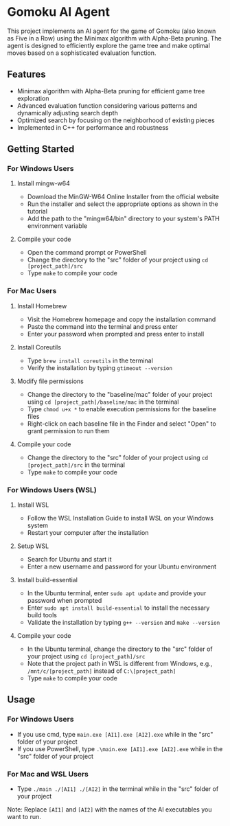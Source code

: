 # Gomoku AI Agent
This project implements an AI agent for the game of Gomoku (also known as Five in a Row) using the Minimax algorithm with Alpha-Beta pruning. The agent is designed to efficiently explore the game tree and make optimal moves based on a sophisticated evaluation function.

## Features
- Minimax algorithm with Alpha-Beta pruning for efficient game tree exploration
- Advanced evaluation function considering various patterns and dynamically adjusting search depth
- Optimized search by focusing on the neighborhood of existing pieces
- Implemented in C++ for performance and robustness
## Getting Started

### For Windows Users

1. Install mingw-w64
   - Download the MinGW-W64 Online Installer from the official website
   - Run the installer and select the appropriate options as shown in the tutorial
   - Add the path to the "mingw64/bin" directory to your system's PATH environment variable

2. Compile your code
   - Open the command prompt or PowerShell
   - Change the directory to the "src" folder of your project using `cd [project_path]/src`
   - Type `make` to compile your code

### For Mac Users

1. Install Homebrew
   - Visit the Homebrew homepage and copy the installation command
   - Paste the command into the terminal and press enter
   - Enter your password when prompted and press enter to install

2. Install Coreutils
   - Type `brew install coreutils` in the terminal
   - Verify the installation by typing `gtimeout --version`

3. Modify file permissions
   - Change the directory to the "baseline/mac" folder of your project using `cd [project_path]/baseline/mac` in the terminal
   - Type `chmod u+x *` to enable execution permissions for the baseline files
   - Right-click on each baseline file in the Finder and select "Open" to grant permission to run them

4. Compile your code
   - Change the directory to the "src" folder of your project using `cd [project_path]/src` in the terminal
   - Type `make` to compile your code

### For Windows Users (WSL)

1. Install WSL
   - Follow the WSL Installation Guide to install WSL on your Windows system
   - Restart your computer after the installation

2. Setup WSL
   - Search for Ubuntu and start it
   - Enter a new username and password for your Ubuntu environment

3. Install build-essential
   - In the Ubuntu terminal, enter `sudo apt update` and provide your password when prompted
   - Enter `sudo apt install build-essential` to install the necessary build tools
   - Validate the installation by typing `g++ --version` and `make --version`

4. Compile your code
   - In the Ubuntu terminal, change the directory to the "src" folder of your project using `cd [project_path]/src`
   - Note that the project path in WSL is different from Windows, e.g., `/mnt/c/[project_path]` instead of `C:\[project_path]`
   - Type `make` to compile your code

## Usage

### For Windows Users

- If you use cmd, type `main.exe [AI1].exe [AI2].exe` while in the "src" folder of your project
- If you use PowerShell, type `.\main.exe [AI1].exe [AI2].exe` while in the "src" folder of your project

### For Mac and WSL Users

- Type `./main ./[AI1] ./[AI2]` in the terminal while in the "src" folder of your project

Note: Replace `[AI1]` and `[AI2]` with the names of the AI executables you want to run.
